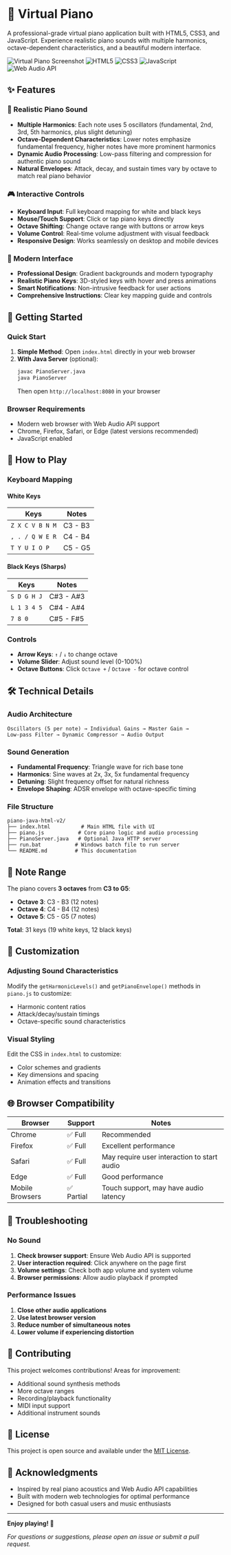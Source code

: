 # 🎹 Virtual Piano

A professional-grade virtual piano application built with HTML5, CSS3, and JavaScript. Experience realistic piano sounds with multiple harmonics, octave-dependent characteristics, and a beautiful modern interface.

![Virtual Piano Screenshot](https://img.shields.io/badge/Status-Complete-brightgreen)
![HTML5](https://img.shields.io/badge/HTML5-E34F26?logo=html5&logoColor=white)
![CSS3](https://img.shields.io/badge/CSS3-1572B6?logo=css3&logoColor=white)
![JavaScript](https://img.shields.io/badge/JavaScript-F7DF1E?logo=javascript&logoColor=black)
![Web Audio API](https://img.shields.io/badge/Web%20Audio%20API-FF6B35?logo=webaudio&logoColor=white)

## ✨ Features

### 🎵 Realistic Piano Sound
- **Multiple Harmonics**: Each note uses 5 oscillators (fundamental, 2nd, 3rd, 5th harmonics, plus slight detuning)
- **Octave-Dependent Characteristics**: Lower notes emphasize fundamental frequency, higher notes have more prominent harmonics
- **Dynamic Audio Processing**: Low-pass filtering and compression for authentic piano sound
- **Natural Envelopes**: Attack, decay, and sustain times vary by octave to match real piano behavior

### 🎮 Interactive Controls
- **Keyboard Input**: Full keyboard mapping for white and black keys
- **Mouse/Touch Support**: Click or tap piano keys directly
- **Octave Shifting**: Change octave range with buttons or arrow keys
- **Volume Control**: Real-time volume adjustment with visual feedback
- **Responsive Design**: Works seamlessly on desktop and mobile devices

### 🎨 Modern Interface
- **Professional Design**: Gradient backgrounds and modern typography
- **Realistic Piano Keys**: 3D-styled keys with hover and press animations
- **Smart Notifications**: Non-intrusive feedback for user actions
- **Comprehensive Instructions**: Clear key mapping guide and controls

## 🚀 Getting Started

### Quick Start
1. **Simple Method**: Open `index.html` directly in your web browser
2. **With Java Server** (optional):
   ```bash
   javac PianoServer.java
   java PianoServer
   ```
   Then open `http://localhost:8080` in your browser

### Browser Requirements
- Modern web browser with Web Audio API support
- Chrome, Firefox, Safari, or Edge (latest versions recommended)
- JavaScript enabled

## 🎹 How to Play

### Keyboard Mapping

#### White Keys
| Keys | Notes |
|------|-------|
| `Z X C V B N M` | C3 - B3 |
| `, . / Q W E R` | C4 - B4 |
| `T Y U I O P` | C5 - G5 |

#### Black Keys (Sharps)
| Keys | Notes |
|------|-------|
| `S D G H J` | C#3 - A#3 |
| `L 1 3 4 5` | C#4 - A#4 |
| `7 8 0` | C#5 - F#5 |

### Controls
- **Arrow Keys**: `↑` / `↓` to change octave
- **Volume Slider**: Adjust sound level (0-100%)
- **Octave Buttons**: Click `Octave +` / `Octave -` for octave control

## 🛠️ Technical Details

### Audio Architecture
```
Oscillators (5 per note) → Individual Gains → Master Gain → 
Low-pass Filter → Dynamic Compressor → Audio Output
```

### Sound Generation
- **Fundamental Frequency**: Triangle wave for rich base tone
- **Harmonics**: Sine waves at 2x, 3x, 5x fundamental frequency
- **Detuning**: Slight frequency offset for natural richness
- **Envelope Shaping**: ADSR envelope with octave-specific timing

### File Structure
```
piano-java-html-v2/
├── index.html          # Main HTML file with UI
├── piano.js           # Core piano logic and audio processing
├── PianoServer.java   # Optional Java HTTP server
├── run.bat           # Windows batch file to run server
└── README.md         # This documentation
```

## 🎼 Note Range

The piano covers **3 octaves** from **C3 to G5**:
- **Octave 3**: C3 - B3 (12 notes)
- **Octave 4**: C4 - B4 (12 notes) 
- **Octave 5**: C5 - G5 (7 notes)

**Total**: 31 keys (19 white keys, 12 black keys)

## 🔧 Customization

### Adjusting Sound Characteristics
Modify the `getHarmonicLevels()` and `getPianoEnvelope()` methods in `piano.js` to customize:
- Harmonic content ratios
- Attack/decay/sustain timings
- Octave-specific sound characteristics

### Visual Styling
Edit the CSS in `index.html` to customize:
- Color schemes and gradients
- Key dimensions and spacing
- Animation effects and transitions

## 🌐 Browser Compatibility

| Browser | Support | Notes |
|---------|---------|-------|
| Chrome | ✅ Full | Recommended |
| Firefox | ✅ Full | Excellent performance |
| Safari | ✅ Full | May require user interaction to start audio |
| Edge | ✅ Full | Good performance |
| Mobile Browsers | ✅ Partial | Touch support, may have audio latency |

## 🚨 Troubleshooting

### No Sound
1. **Check browser support**: Ensure Web Audio API is supported
2. **User interaction required**: Click anywhere on the page first
3. **Volume settings**: Check both app volume and system volume
4. **Browser permissions**: Allow audio playback if prompted

### Performance Issues
1. **Close other audio applications**
2. **Use latest browser version**
3. **Reduce number of simultaneous notes**
4. **Lower volume if experiencing distortion**

## 🤝 Contributing

This project welcomes contributions! Areas for improvement:
- Additional sound synthesis methods
- More octave ranges
- Recording/playback functionality
- MIDI input support
- Additional instrument sounds

## 📄 License

This project is open source and available under the [MIT License](LICENSE).

## 🙏 Acknowledgments

- Inspired by real piano acoustics and Web Audio API capabilities
- Built with modern web technologies for optimal performance
- Designed for both casual users and music enthusiasts

---

**Enjoy playing! 🎵**

*For questions or suggestions, please open an issue or submit a pull request.*